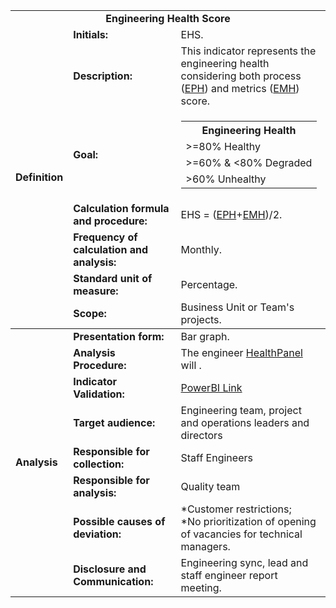 <table class="tg">
  <tr>
<td colspan="8" style="
    text-align: center;
"><strong>Engineering Health Score</strong></td>
  </tr>
  <tr>
    <td class="tg-9wq8 definicao color-black" rowspan="8"><strong>Definition</strong> </td>
    <td class="tg-0pky"><strong>Initials:</strong></td>
    <td class="tg-0pky">EHS.</td>
  </tr>
  <tr>
    <td class="tg-0pky"><strong>Description:</strong></td>
    <td class="tg-0pky">This indicator represents the engineering health considering both process (<a href="EPH.md">EPH</a>) and metrics (<a href="EMH.md">EMH</a>) score.</td>
  </tr>
  <tr>
    <td class="tg-0pky"><strong>Goal:</strong></td>
    <td class="tg-0pky">
    <table>
      <th>Engineering Health</th>
      <tr><td>>=80% Healthy</td></tr>
      <tr><td>>=60% & <80% Degraded</td></tr>
      <tr><td>>60% Unhealthy</td></tr>
    </table>
    </td>
  </tr>
  <tr>
    <td class="tg-0pky"><strong>Calculation formula and procedure:</strong></td>
    <td class="tg-0pky">EHS = (<a href="EPH.md">EPH</a>+<a href="EMH.md">EMH</a>)/2.</td>
  </tr>
  <tr>
    <td class="tg-0pky"><strong>Frequency of calculation and analysis:</strong></td>
    <td class="tg-0pky">Monthly.</td>
  </tr>
  <tr>
    <td class="tg-0pky"><strong>Standard unit of measure:</strong></td>
    <td class="tg-0pky">Percentage.</td>
  </tr>
  <tr>
    <td class="tg-0pky"><strong>Scope:</strong></td>
    <td class="tg-0pky">Business Unit or Team's projects.</td>
  </tr>
<tbody>
  <tr>
    <td class="tg-9wq8 analise color-black" rowspan="9"><strong>Analysis</strong></td>
    <td class="tg-0pky"><strong>Presentation form:</strong></td>
    <td class="tg-0pky">Bar graph.</td>
  </tr>
  <tr>
    <td class="tg-0pky"><strong>Analysis Procedure:</strong></td>
    <td class="tg-0pky">
    The engineer <a href="https://healthpanel.db1.com.br/">HealthPanel</a> will .
    </td>
</td>
  </tr>
  <tr>
    <td class="tg-0pky"><strong>Indicator Validation:</strong></td>
    <td class="tg-0pky"> 
     <a href="https://app.powerbi.com/groups/me/reports/6b4ba5d7-1fa9-4da6-ba39-79d305cd836b/ReportSectione4359b054498a2e62570">PowerBI Link</a></td>
  </tr>
  <tr>
    <td class="tg-0pky"><strong>Target audience:</strong></td>
    <td class="tg-0pky">Engineering team, project and operations leaders and directors</td>
  </tr>
  <tr>
    <td class="tg-0pky"><strong>Responsible for collection:</strong></td>
    <td class="tg-0pky">Staff Engineers</td>
  </tr>
  <tr>
    <td class="tg-0pky"><strong>Responsible for analysis:</strong></td>
    <td class="tg-0pky">Quality team</td>
  </tr>
  <tr>
    <td class="tg-0pky"><strong>Possible causes of deviation:</strong></td>
    <td class="tg-0pky">
    *Customer restrictions;<br/>
    *No prioritization of opening of vacancies for technical managers.</td>
  </tr>
  <tr>
    <td class="tg-0pky"><strong>Disclosure and Communication:</strong></td>
    <td class="tg-0pky">Engineering sync, lead and staff engineer report meeting.</td>
  </tr>
</table>